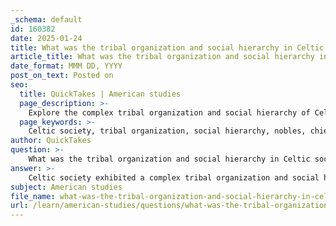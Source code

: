 ```yaml
---
_schema: default
id: 160382
date: 2025-01-24
title: What was the tribal organization and social hierarchy in Celtic society?
article_title: What was the tribal organization and social hierarchy in Celtic society?
date_format: MMM DD, YYYY
post_on_text: Posted on
seo:
  title: QuickTakes | American studies
  page_description: >-
    Explore the complex tribal organization and social hierarchy of Celtic society, highlighting the roles of nobles, warriors, commoners, and the significance of kinship and clan structures.
  page_keywords: >-
    Celtic society, tribal organization, social hierarchy, nobles, chieftains, warriors, commoners, women, kinship, clan structures, hostages, Boudicca, Gauls, Britons, Gaels, tanistry, tuath, communal land, Celtic tribes
author: QuickTakes
question: >-
    What was the tribal organization and social hierarchy in Celtic society?
answer: >-
    Celtic society exhibited a complex tribal organization and social hierarchy that varied across different regions and periods, but several common characteristics can be identified.\n\n### Tribal Organization\nCeltic society was primarily organized into tribes, each with its own distinct identity, language, and customs. Notable tribes included the Gauls, Britons, and Gaels. These tribes were often led by chieftains or kings, who held significant power and authority within their communities. The leadership was typically hereditary, with power passed down through family lines, although the concept of "tanistry" allowed for the selection of leaders based on merit and capability rather than strict primogeniture.\n\n### Social Hierarchy\nCeltic social structure was hierarchical and included several distinct classes:\n\n1. **Nobles and Chieftains**: At the top of the hierarchy were the nobles and chieftains, who were often landowners and held significant political and military power. Their status was reflected in burial practices, where elite graves contained rich grave goods indicating wealth and influence.\n\n2. **Warriors**: Warriors occupied a prominent position in Celtic society, reflecting the culture's strong warrior ethos. Honor and bravery in battle were highly valued, and successful warriors could gain prestige and status through their exploits.\n\n3. **Commoners**: Below the nobles and warriors were the commoners, who made up the majority of the population. Their roles often included farming, craftsmanship, and trade. Social status among commoners could vary based on wealth, skill, and kinship ties.\n\n4. **Women**: Women in Celtic society could hold significant roles, particularly in leadership and resistance. Figures like Boudicca, the queen of the Iceni tribe, exemplify the active participation of women in governance and societal affairs.\n\n### Kinship and Clan Structures\nCeltic society was also characterized by strong kinship ties and clan structures. In Gaelic Ireland, for example, land was often held communally, and social status was closely linked to one's kin group (fine) and their collective land holdings. The tuath, a local governance area, encompassed several families, reinforcing communal ties and shared identity.\n\n### Hostage Exchange and Pledges\nA notable aspect of Celtic tribal organization was the practice of exchanging hostages as a means of ensuring contracts and maintaining peace between tribes. This practice reflected the importance of kinship and loyalty in Celtic society, where relationships between tribes were often governed by mutual agreements and pledges.\n\n### Conclusion\nIn summary, Celtic society was organized into tribes with a hierarchical structure that emphasized the roles of nobles, warriors, and commoners, alongside strong kinship ties and communal land ownership. The social dynamics were influenced by cultural values such as honor, bravery, and loyalty, which shaped the governance and community life of the Celts.
subject: American studies
file_name: what-was-the-tribal-organization-and-social-hierarchy-in-celtic-society.md
url: /learn/american-studies/questions/what-was-the-tribal-organization-and-social-hierarchy-in-celtic-society
---
```


&nbsp;